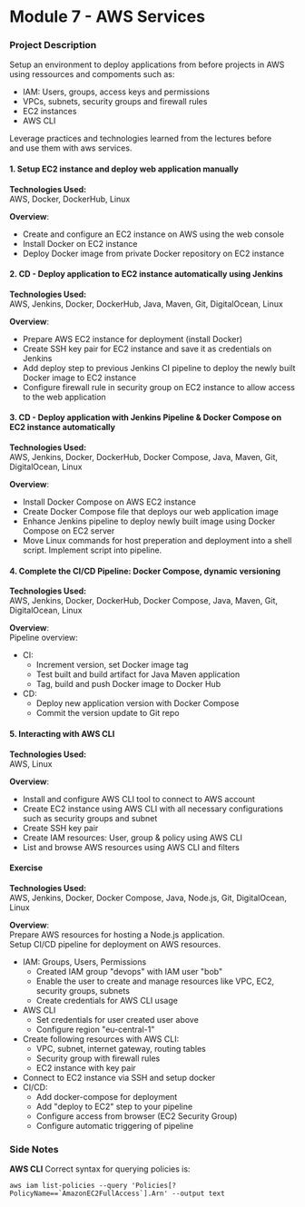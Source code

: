 # Module 7 - AWS Services

### Project Description
Setup an environment to deploy applications from before projects in AWS  
using ressources and compoments such as:
- IAM: Users, groups, access keys and permissions
- VPCs, subnets, security groups and firewall rules
- EC2 instances
- AWS CLI
  
Leverage practices and technologies learned from the lectures before  
and use them with aws services.

#### 1. Setup EC2 instance and deploy web application manually
**Technologies Used:**  
AWS, Docker, DockerHub, Linux  
  
**Overview**:
- Create and configure an EC2 instance on AWS using the web console
- Install Docker on EC2 instance
- Deploy Docker image from private Docker repository on EC2 instance

#### 2. CD - Deploy application to EC2 instance automatically using Jenkins
**Technologies Used:**  
AWS, Jenkins, Docker, DockerHub, Java, Maven, Git, DigitalOcean, Linux  
  
**Overview**:  
- Prepare AWS EC2 instance for deployment (install Docker)
- Create SSH key pair for EC2 instance and save it as credentials on Jenkins 
- Add deploy step to previous Jenkins CI pipeline to deploy the newly built Docker image to EC2 instance
- Configure firewall rule in security group on EC2 instance to allow access to the web application

#### 3. CD - Deploy application with Jenkins Pipeline & Docker Compose on EC2 instance automatically

**Technologies Used:**  
AWS, Jenkins, Docker, DockerHub, Docker Compose, Java, Maven, Git, DigitalOcean, Linux  
  
**Overview**:  
- Install Docker Compose on AWS EC2 instance
- Create Docker Compose file that deploys our web application image
- Enhance Jenkins pipeline to deploy newly built image using Docker Compose on EC2 server
- Move Linux commands for host preperation and deployment into a shell script. Implement script into pipeline.

#### 4. Complete the CI/CD Pipeline: Docker Compose, dynamic versioning
**Technologies Used:**  
AWS, Jenkins, Docker, DockerHub, Docker Compose, Java, Maven, Git, DigitalOcean, Linux    

**Overview**:  
Pipeline overview:
- CI:
  - Increment version, set Docker image tag
  - Test built and build artifact for Java Maven application
  - Tag, build and push Docker image to Docker Hub
- CD:
  - Deploy new application version with Docker Compose
  - Commit the version update to Git repo

#### 5. Interacting with AWS CLI
**Technologies Used:**  
AWS, Linux  

**Overview**:  
- Install and configure AWS CLI tool to connect to AWS account
- Create EC2 instance using AWS CLI with all necessary configurations such as security groups and subnet
- Create SSH key pair
- Create IAM resources: User, group & policy using AWS CLI
- List and browse AWS resources using AWS CLI and filters


#### Exercise
**Technologies Used:**  
AWS, Jenkins, Docker, Docker Compose, Java, Node.js, Git, DigitalOcean, Linux  
  
**Overview**:  
Prepare AWS resources for hosting a Node.js application.  
Setup CI/CD pipeline for deployment on AWS resources.  

- IAM: Groups, Users, Permissions
  - Created IAM group "devops" with IAM user "bob"
  - Enable the user to create and manage resources like VPC, EC2, security groups, subnets
  - Create credentials for AWS CLI usage
- AWS CLI
  - Set credentials for user created user above
  - Configure region "eu-central-1"
- Create following resources with AWS CLI:
  - VPC, subnet, internet gateway, routing tables
  - Security group with firewall rules 
  - EC2 instance with key pair
- Connect to EC2 instance via SSH and setup docker
- CI/CD:
  - Add docker-compose for deployment
  - Add "deploy to EC2" step to your pipeline
  - Configure access from browser (EC2 Security Group)
  - Configure automatic triggering of pipeline


### Side Notes
**AWS CLI**
Correct syntax for querying policies is:
```
aws iam list-policies --query 'Policies[?PolicyName==`AmazonEC2FullAccess`].Arn' --output text
```
